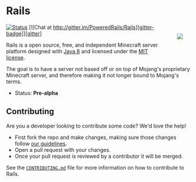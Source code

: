 Rails
=====
<img hspace='25' vspace='25' align="right" src="https://avatars2.githubusercontent.com/u/12877088?s=200">

[![Status][travis-badge]][travis] [![Chat at http://gitter.im/PoweredRails/Rails][gitter-badge]][gitter]

Rails is a open source, free, and independent Minecraft server platform designed with [Java 8] and licensed under the [MIT license]. 

The goal is to have a server not based off or on top of Mojang's proprietary Minecraft server, and therefore making it not longer bound to Mojang's terms.

 * Status: __Pre-alpha__

## Contributing
Are you a developer looking to contribute some code? We'd love the help!
* First fork the repo and make changes, making sure those changes follow [our guidelines][contrib].
* Open a pull request with your changes.
* Once your pull request is reviewed by a contributor it will be merged.

See the [`CONTRIBUTING.md`][contrib] file for more information on how to contribute to Rails.

[MIT license]: https://opensource.org/licenses/MIT
[Java 8]: http://www.oracle.com/technetwork/java/javase/overview/java8-2100321.html
[gitter]: https://gitter.im/PoweredRails/Rails
[gitter-badge]: https://badges.gitter.im/Join%20Chat.svg
[travis]: https://travis-ci.org/PoweredRails/Rails
[travis-badge]: https://travis-ci.org/PoweredRails/Rails.svg?branch=master
[rails-title]: https://avatars2.githubusercontent.com/u/12877088?s=75
[contrib]: CONTRIBUTING.MD

